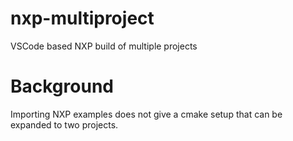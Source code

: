 # nxp-multiproject
VSCode based NXP build of multiple projects

# Background
Importing NXP examples does not give a cmake setup that can be expanded to two projects.

